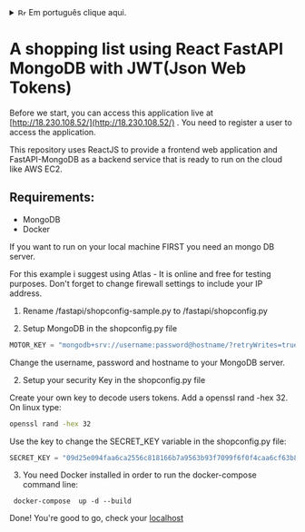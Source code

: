 <details> 
<summary> <img src="https://upload.wikimedia.org/wikipedia/commons/0/05/Flag_of_Brazil.svg" alt="Brazilian flag" style="width:15px;height:12px;"> <span sytle="color: #0077FF;"> Em português clique aqui. </span> </summary>

# Uma lista de compras usando React FastAPI MongoDB com JWT (JSON Web Tokens) pronto para rodar online em servidores AWS EC2.

Antes de começar, você pode acessar essa aplicação live em [http://18.230.108.52/](http://18.230.108.52/) - Project 1. Você precisa registrar um usuário para acessar a aplicação. 

## Requisitos:
- MongoDB
- Docker

Se você quiser executar em sua máquina local, PRIMEIRO você precisa de uma database Mongo.

Para este exemplo, sugiro o uso do Atlas - é online e gratuito para fins de teste. Não se esqueça de alterar as configurações do firewall para incluir seu endereço IP. 

1) Renomeie /fastapi/shopconfig-sample.py para /fastapi/shopconfig.py.

2) Configure o MongoDB no arquivo shopconfig.py:

```python
MOTOR_KEY = "mongodb+srv://username:password@hostname/?retryWrites=true&w=majority"
```
Altere a variável MOTOR_KEY com seu host e senha para o seu servidor MongoDB.

3) Configure sua chave de segurança:

Crie sua própria chave para decodificar os tokens dos usuários. No Linux, digite:

```bash
openssl rand -hex 32
```
E altere a variável SECRET_KEY no arquivo shopconfig.py:

```python
SECRET_KEY = "09d25e094faa6ca2556c818166b7a9563b93f7099f6f0f4caa6cf63b88e8d3e7"
```

4) Você precisa ter o Docker instalado para executar a linha de comando docker-compose:

```docker
docker-compose up -d --build
```

Pronto! Você está pronto para começar, verifique seu [localhost] (http://localhost/).

</details>


# A shopping list using React FastAPI MongoDB with JWT(Json Web Tokens)

Before we start, you can access this application live at [http://18.230.108.52/](http://18.230.108.52/) . You need to register a user to access the application.

This repository uses ReactJS to provide a frontend web application and FastAPI-MongoDB as a backend service that is ready to run on the cloud like AWS EC2.  

## Requirements: 
- MongoDB 
- Docker


If you want to run on your local machine FIRST you need an mongo DB server.

For this example i suggest using Atlas - It is online and free for testing purposes. Don't forget to change firewall settings to include your IP address.  


1) Rename  /fastapi/shopconfig-sample.py to /fastapi/shopconfig.py

2) Setup MongoDB in the shopconfig.py file

```python
MOTOR_KEY = "mongodb+srv://username:password@hostname/?retryWrites=true&w=majority"
```
Change the username, password and hostname to your MongoDB server.

2) Setup your security Key in the shopconfig.py file

Create your own key to decode users tokens. Add a openssl rand -hex 32. On linux type:

```bash
openssl rand -hex 32
```
Use the key to change the SECRET_KEY variable in the shopconfig.py file:

```python
SECRET_KEY = "09d25e094faa6ca2556c818166b7a9563b93f7099f6f0f4caa6cf63b88e8d3e7"
```


3) You need Docker installed in order to run the docker-compose command line:

```docker
 docker-compose  up -d --build
```

Done! You're good to go, check your [localhost](http://localhost/)

